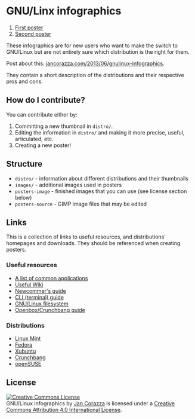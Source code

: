 # GNU/Linx infographics

1. [First poster](https://raw.githubusercontent.com/corazza/linux-infographics/master/posters-image/poster1.jpg)
2. [Second poster](https://raw.githubusercontent.com/corazza/linux-infographics/master/posters-image/poster2.png)

These infographics are for new users who want to make the switch to GNU/Linux but are not entirely sure which distribution is the right for them.

Post about this: [jancorazza.com/2013/06/gnulinux-infographics](http://jancorazza.com/2013/06/gnulinux-infographics).

They contain a short description of the distributions and their respective pros and cons.

## How do I contribute?

You can contribute either by:

1. Committing a new thumbnail in `distro/`.
2. Editing the information in `distro/` and making it more precise, useful, articulated, etc.
3. Creating a new poster!

## Structure

 - `distro/` - information about different distributions and their thumbnails
 - `images/` - additional images used in posters
 - `posters-image` - finished images that you can use (see license section below)
 - `posters-source` - GIMP image files that may be edited

## Links

This is a collection of links to useful resources, and distributions' homepages and downloads. They should be referenced when creating posters.

### Useful resources

 - [A list of common applications](http://tinyurl.com/common-apps)
 - [Useful Wiki](http://tinyurl.com/archlinux-wiki)
 - [Newcommer's guide](http://tinyurl.com/newcomer-guide)
 - [CLI (terminal) guide](http://tinyurl.com/console-guide)
 - [GNU/Linux filesystem](http://tinyurl.com/filesystem-guide)
 - [Openbox/Crunchbang guide](http://tinyurl.com/openbox-guide)

### Distributions

 - [Linux Mint](http://linuxmint.com)
 - [Fedora](http://fedoraproject.org)
 - [Xubuntu](http://xubuntu.org)
 - [Crunchbang](http://crunchbang.org)
 - [openSUSE](http://opensuse.org)

## License

<a rel="license" href="http://creativecommons.org/licenses/by/4.0/"><img alt="Creative Commons License" style="border-width:0" src="http://i.creativecommons.org/l/by/4.0/88x31.png" /></a><br /><span xmlns:dct="http://purl.org/dc/terms/" property="dct:title">GNU/Linux infographics</span> by <a xmlns:cc="http://creativecommons.org/ns#" href="http://jancorazza.com" property="cc:attributionName" rel="cc:attributionURL">Jan Corazza</a> is licensed under a <a rel="license" href="http://creativecommons.org/licenses/by/4.0/">Creative Commons Attribution 4.0 International License</a>.
